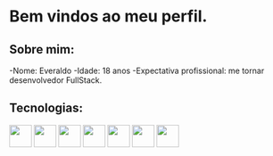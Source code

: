 # Bem vindos ao meu perfil. 

## Sobre mim:

-Nome: Everaldo
-Idade: 18 anos
-Expectativa profissional: me tornar desenvolvedor FullStack.

## Tecnologias:

<div style="display:inline-block" align="center">
<img src="https://cdn.jsdelivr.net/gh/devicons/devicon@latest/icons/html5/html5-original.svg" width="40" height="40"/>
<img src="https://cdn.jsdelivr.net/gh/devicons/devicon@latest/icons/css3/css3-original.svg" width="40" height="40"/>
<img src="https://cdn.jsdelivr.net/gh/devicons/devicon@latest/icons/javascript/javascript-plain.svg" width="40" height:"40"/>
<img src="https://cdn.jsdelivr.net/gh/devicons/devicon@latest/icons/python/python-original.svg" width="40"/>
<img src="https://cdn.jsdelivr.net/gh/devicons/devicon@latest/icons/react/react-original.svg" height="40" width="40"/>
<img src="https://cdn.jsdelivr.net/gh/devicons/devicon@latest/icons/flask/flask-original.svg" width="40" height="40"/>
<img src="https://cdn.jsdelivr.net/gh/devicons/devicon@latest/icons/django/django-plain.svg" width="40"/>
          
</div> 
          

<!--
**Everaldo451/Everaldo451** is a ✨ _special_ ✨ repository because its `README.md` (this file) appears on your GitHub profile.

Here are some ideas to get you started:

- 🔭 I’m currently working on ...
- 🌱 I’m currently learning ...
- 👯 I’m looking to collaborate on ...
- 🤔 I’m looking for help with ...
- 💬 Ask me about ...
- 📫 How to reach me: ...
- 😄 Pronouns: ...
- ⚡ Fun fact: ...
-->
